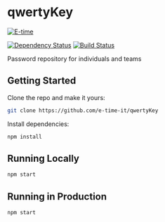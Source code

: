 # qwertyKey

[![E-time](https://www.e-time.it/wp-content/uploads/2017/07/E-time_white_bo.png)](https://www.e-time.it)

[![Dependency Status](https://david-dm.org/e-time-it/qwertyKey.svg.svg)](https://david-dm.org/e-time-it/qwertyKey.svg)
[![Build Status](https://travis-ci.org/e-time-it/qwertyKey.svg?branch=master)](https://travis-ci.org/e-time-it/qwertyKey)

Password repository for individuals and teams

## Getting Started

Clone the repo and make it yours:

```bash
git clone https://github.com/e-time-it/qwertyKey
```

Install dependencies:

```bash
npm install
```

## Running Locally

```bash
npm start
```

## Running in Production

```bash
npm start
```
